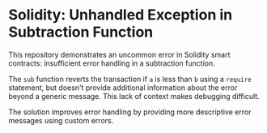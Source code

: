 # Solidity: Unhandled Exception in Subtraction Function

This repository demonstrates an uncommon error in Solidity smart contracts: insufficient error handling in a subtraction function.

The `sub` function reverts the transaction if `a` is less than `b` using a `require` statement, but doesn't provide additional information about the error beyond a generic message. This lack of context makes debugging difficult.

The solution improves error handling by providing more descriptive error messages using custom errors.
